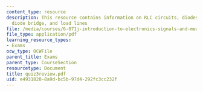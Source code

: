 ```yaml
---
content_type: resource
description: This resource contains information on RLC circuits, diodes, transistors,
  diode bridge, and load lines
file: /media/courses/6-071j-introduction-to-electronics-signals-and-measurement-spring-2006/e49318288a9dbc5b97d4292fc3cc232f_quiz3review.pdf
file_type: application/pdf
learning_resource_types:
- Exams
ocw_type: OCWFile
parent_title: Exams
parent_type: CourseSection
resourcetype: Document
title: quiz3review.pdf
uid: e4931828-8a9d-bc5b-97d4-292fc3cc232f
---
```

